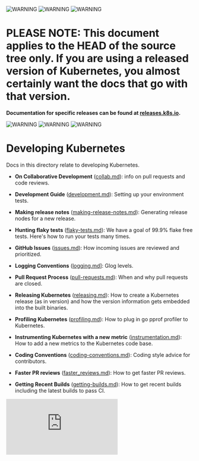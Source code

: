 <!-- BEGIN MUNGE: UNVERSIONED_WARNING -->

<!-- BEGIN STRIP_FOR_RELEASE -->

![WARNING](http://kubernetes.io/img/warning.png)
![WARNING](http://kubernetes.io/img/warning.png)
![WARNING](http://kubernetes.io/img/warning.png)

<h1>PLEASE NOTE: This document applies to the HEAD of the source
tree only. If you are using a released version of Kubernetes, you almost
certainly want the docs that go with that version.</h1>

<strong>Documentation for specific releases can be found at
[releases.k8s.io](http://releases.k8s.io).</strong>

![WARNING](http://kubernetes.io/img/warning.png)
![WARNING](http://kubernetes.io/img/warning.png)
![WARNING](http://kubernetes.io/img/warning.png)

<!-- END STRIP_FOR_RELEASE -->

<!-- END MUNGE: UNVERSIONED_WARNING -->
# Developing Kubernetes

Docs in this directory relate to developing Kubernetes.

* **On Collaborative Development** ([collab.md](collab.md)): info on pull requests and code reviews.

* **Development Guide** ([development.md](development.md)): Setting up your environment tests.

* **Making release notes** ([making-release-notes.md](making-release-notes.md)): Generating release nodes for a new release.

* **Hunting flaky tests** ([flaky-tests.md](flaky-tests.md)): We have a goal of 99.9% flake free tests.
  Here's how to run your tests many times.

* **GitHub Issues** ([issues.md](issues.md)): How incoming issues are reviewed and prioritized.

* **Logging Conventions** ([logging.md](logging.md)]: Glog levels.

* **Pull Request Process** ([pull-requests.md](pull-requests.md)): When and why pull requests are closed.

* **Releasing Kubernetes** ([releasing.md](releasing.md)): How to create a Kubernetes release (as in version)
  and how the version information gets embedded into the built binaries.

* **Profiling Kubernetes** ([profiling.md](profiling.md)): How to plug in go pprof profiler to Kubernetes.

* **Instrumenting Kubernetes with a new metric**
  ([instrumentation.md](instrumentation.md)): How to add a new metrics to the
  Kubernetes code base.

* **Coding Conventions** ([coding-conventions.md](coding-conventions.md)):
  Coding style advice for contributors.

* **Faster PR reviews** ([faster_reviews.md](faster_reviews.md)): How to get faster PR reviews.

* **Getting Recent Builds** ([getting-builds.md](getting-builds.md)): How to get recent builds including the latest builds to pass CI.


<!-- BEGIN MUNGE: GENERATED_ANALYTICS -->
[![Analytics](https://kubernetes-site.appspot.com/UA-36037335-10/GitHub/docs/devel/README.md?pixel)]()
<!-- END MUNGE: GENERATED_ANALYTICS -->

